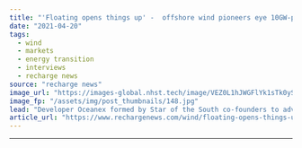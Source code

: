 ```yaml
---
title: "'Floating opens things up' -  offshore wind pioneers eye 10GW-plus off Australia and New Zealand"
date: "2021-04-20"
tags: 
  - wind
  - markets
  - energy transition
  - interviews
  - recharge news
source: "recharge news"
image_url: "https://images-global.nhst.tech/image/VEZ0L1hJWGFlYk1sTk0yS0VtTEhSMElXWkFVUW9LZTA0cXJvZUwxbDVJZz0=/nhst/binary/c43389f906c53ec3c846007acb6eb44e"
image_fp: "/assets/img/post_thumbnails/148.jpg"
lead: "Developer Oceanex formed by Star of the South co-founders to advance huge portfolio in 2030s"
article_url: "https://www.rechargenews.com/wind/floating-opens-things-up-offshore-wind-pioneers-eye-10gw-plus-off-australia-and-new-zealand/2-1-998131"
---
```


---
